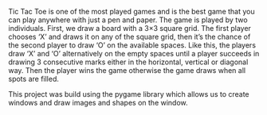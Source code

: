 
Tic Tac Toe is one of the most played games and is the best game that you can play anywhere with just a pen and paper.
The game is played by two individuals. First, we draw a board with a 3×3 square grid. The first player chooses ‘X’ and draws it on any of the square grid, then it’s the chance of the second player to draw ‘O’ on the available spaces. Like this, the players draw ‘X’ and ‘O’ alternatively on the empty spaces until a player succeeds in drawing 3 consecutive marks either in the horizontal, vertical or diagonal way. Then the player wins the game otherwise the game draws when all spots are filled.

This project was build using the pygame library which allows us to create windows and draw images and shapes on the window.

